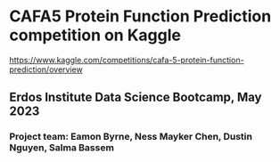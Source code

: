 # CAFA5 Protein Function Prediction competition on Kaggle
https://www.kaggle.com/competitions/cafa-5-protein-function-prediction/overview

## Erdos Institute Data Science Bootcamp, May 2023

### Project team: Eamon Byrne, Ness Mayker Chen, Dustin Nguyen, Salma Bassem


